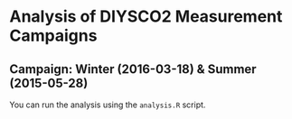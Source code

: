 # Analysis of DIYSCO2 Measurement Campaigns

## Campaign: Winter (2016-03-18) & Summer (2015-05-28)

You can run the analysis using the `analysis.R` script. 